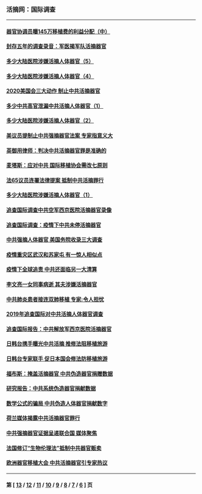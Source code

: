 ### 活摘网：国际调查
---
#### [器官协调员曝145万移植费的利益分配（中）](../../pages/nf5947/n12894547.md?05120430) 
#### [封存五年的调查录音：军医揭军队活摘器官](../../pages/nf5947/n12798692.md?05120430) 
#### [多少大陆医院涉嫌活摘人体器官（5）](../../pages/nf5947/n12768383.md?05120430) 
#### [多少大陆医院涉嫌活摘人体器官（4）](../../pages/nf5947/n12664434.md?05120430) 
#### [2020美国会三大动作 制止中共活摘器官](../../pages/nf5947/n12682004.md?05120430) 
#### [多少中共高官泄漏中共活摘人体器官（1）](../../pages/nf5947/n12671234.md?05120430) 
#### [多少大陆医院涉嫌活摘人体器官（2）](../../pages/nf5947/n12655589.md?05120430) 
#### [美议员提制止中共强摘器官法案 专家指意义大](../../pages/nf5947/n12630561.md?05120430) 
#### [英御用律师：判决中共活摘器官罪是准确的](../../pages/nf5947/n12580740.md?05120430) 
#### [麦塔斯：应对中共 国际移植协会需改七原则](../../pages/nf5947/n12514711.md?05120430) 
#### [法65议员连署法律提案 抵制中共活摘罪行](../../pages/nf5947/n12437047.md?05120430) 
#### [多少大陆医院涉嫌活摘人体器官（1）](../../pages/nf5947/n12414284.md?05120430) 
#### [追查国际调查中共空军西京医院活摘器官录像](../../pages/nf5947/n12348837.md?05120430) 
#### [追查国际调查：疫情下中共未停活摘器官](../../pages/nf5947/n12273415.md?05120430) 
#### [中共强摘人体器官 美国务院收录三大调查](../../pages/nf5947/n12181488.md?05120430) 
#### [疫情重灾区武汉和苏家屯 有一惊人相似点](../../pages/nf5947/n12150824.md?05120430) 
#### [疫情下全球追责 中共还面临另一大清算](../../pages/nf5947/n12070397.md?05120430) 
#### [李文亮一女同事病逝 其夫涉嫌活摘器官](../../pages/nf5947/n11957882.md?05120430) 
#### [中共肺炎患者接连双肺移植 专家:令人担忧](../../pages/nf5947/n11945516.md?05120430) 
#### [2019年追查国际对中共活摘人体器官调查](../../pages/nf5947/n11917733.md?05120430) 
#### [追查国际报告：中共解放军西京医院活摘器官](../../pages/nf5947/n11838359.md?05120430) 
#### [日韩台携手曝光中共活摘 推修法阻移植旅游](../../pages/nf5947/n11712046.md?05120430) 
#### [日韩台专家联手 促日本国会修法防移植旅游](../../pages/nf5947/n11708887.md?05120430) 
#### [福布斯：掩盖活摘器官 中共伪造器官捐赠数据](../../pages/nf5947/n11669316.md?05120430) 
#### [研究报告：中共系统伪造器官捐献数据](../../pages/nf5947/n11665366.md?05120430) 
#### [数学公式的骗局 中共伪造人体器官捐献数字](../../pages/nf5947/n11657738.md?05120430) 
#### [荷兰媒体揭露中共活摘器官罪行](../../pages/nf5947/n11574020.md?05120430) 
#### [中共强摘器官证据呈递联合国 媒体聚焦](../../pages/nf5947/n11546426.md?05120430) 
#### [法国修订“生物伦理法”抵制中共器官贩卖](../../pages/nf5947/n11545564.md?05120430) 
#### [欧洲器官移植大会 中共活摘器官引专家热议](../../pages/nf5947/n11539095.md?05120430) 

---
#### 第 [ [13](./13.md?05120430) / [12](./12.md?05120430) / [11](./11.md?05120430) / [10](./10.md?05120430) / [9](./9.md?05120430) / [8](./8.md?05120430) / [7](./7.md?05120430) / [6](./6.md?05120430) ] 页
